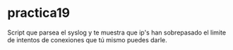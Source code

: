 # practica19


Script que parsea el syslog y te muestra que ip's
han sobrepasado el limite de intentos de conexiones 
que tú mismo puedes darle.
